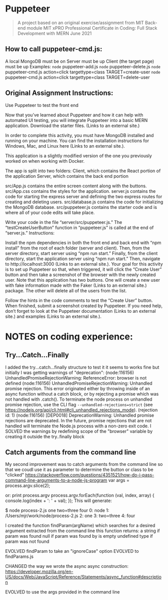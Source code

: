 # Puppeteer 
>A project based on an original exercise/assignment from MIT Back-end module MIT xPRO Professional Certificate in Coding: Full Stack Development with MERN June 2021

## How to call puppeteer-cmd.js:
A local MongoDB must be on
Server must be up
Client (the target page) must be up
Examples:
	`node` puppeteer-add.js
	`node` puppeteer-delete.js
	`node` puppeteer-cmd.js action=click targettype=class TARGET=create-user
	`node` puppeteer-cmd.js action=click targettype=class TARGET=delete-user

## Original Assignment Instructions:	
Use Puppeteer to test the front end

Now that you’ve learned about Puppeteer and how it can help with automated UI testing, you will integrate Puppeteer into a basic MERN application. Download the starter files. (Links to an external site.)

In order to complete this activity, you must have MongoDB installed and running on your machine. You can find the installation instructions for Windows, Mac, and Linux here (Links to an external site.).

This application is a slightly modified version of the one you previously worked on when working with Docker. 

The app is split into two folders:
Client, which contains the React portion of the application
Server, which contains the back end portion

src/App.js contains the entire screen content along with the buttons.
src/App.css contains the styles for the application.
server.js contains the code for starting the express server and defining the two express routes for creating and deleting users.
src/database.js contains the code for initializing the MongoDB database.
src/puppeteer.js contains the starter code and is where all of your code edits will take place.

Write your code in the file “server/src/puppeteer.js.” The “testCreateUserButton” function in “puppeteer.js” is called at the end of “server.js.”
Instructions:

Install the npm dependencies in both the front end and back end with “npm install” from the root of each folder (server and client). Then, from the server directory, start server using “npm run start.” Finally, from the client directory, start the application server using “npm run start.” Then, navigate to http://localhost:3000 (Links to an external site.).
Your goal for this activity is to set up Puppeteer so that, when triggered, it will click the “Create User” button and then take a screenshot of the browser with the newly created user.
Note that this application has two buttons. One will create a new user with fake information made with the Faker (Links to an external site.) package. The other will delete all of the users from the list. 

Follow the hints in the code comments to test the “Create User” button. When finished, submit a screenshot created by Puppeteer.
If you need help, don’t forget to look at the Puppeteer documentation (Links to an external site.) and examples (Links to an external site.).

# NOTES on coding experience:
## Try...Catch...Finally
I added the try...catch...finally structure to test it
it seems to works fine
but initially I was getting warnings of "deprecation":
(node:116156) UnhandledPromiseRejectionWarning: ReferenceError: browser is not defined
(node:116156) UnhandledPromiseRejectionWarning: Unhandled promise rejection. This error originated either by throwing 
inside of an async function without a catch block, or by rejecting a promise which was not handled with .catch(). To terminate the node process on unhandled promise rejection, use the CLI flag `--unhandled-rejections=strict` (see https://nodejs.org/api/cli.html#cli_unhandled_rejections_mode). (rejection id: 1)
(node:116156) [DEP0018] DeprecationWarning: Unhandled promise rejections are deprecated. In the future, promise rejections that are not handled will terminate the Node.js process with a non-zero exit code.
I SOLVED the warnings by redefining scope of the "browser" variable by creating it outside the try..finally block

## Catch arguments from the command line
My second improvement was to catch arguments from the command line 
so that we coudl use it as parameter to determine the button or class to be "clicked"
https://stackoverflow.com/questions/4351521/how-do-i-pass-command-line-arguments-to-a-node-js-program
var args = process.argv.slice(2);

or:
print process.argv
process.argv.forEach(function (val, index, array) {
    console.log(index + ': ' + val);
  });
  This will generate:
 
  $ node process-2.js one two=three four
  0: node
  1: /Users/mjr/work/node/process-2.js
  2: one
  3: two=three
  4: four

I created the function findParam(argName) which searches for a desired argument extracted from the command line
 this function returns:
 a string if param was found
 null if param was found by is empty
 undefined type if param was not found 

EVOLVED findParam to take an "ignoreCase" option
EVOLVED to findParams.js

CHANGED the way we wrote the async
 async construction: https://developer.mozilla.org/en-US/docs/Web/JavaScript/Reference/Statements/async_function#description

EVOLVED to use the args provided in the command line

